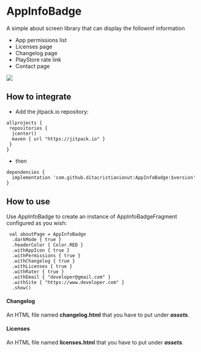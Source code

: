 

# AppInfoBadge

A simple about screen library that can display the followinf information
 - App permissions list
 - Licenses page
 - Changelog page
 - PlayStore rate link
 - Contact page

![](demo.gif)


## How to integrate
- Add the jitpack.io repository:
```
allprojects {
 repositories {
  jcenter() 
  maven { url "https://jitpack.io" }
 } 
}
```
- then
```
dependencies { 
  implementation 'com.github.ditacristianionut:AppInfoBadge:$version'
}
```

## How to use
Use AppInfoBadge to create an instance of AppInfoBadgeFragment configured as you wish:
```
 val aboutPage = AppInfoBadge  
  .darkMode { true }  
  .headerColor { Color.RED }  
  .withAppIcon { true }  
  .withPermissions { true }  
  .withChangelog { true }  
  .withLicenses { true }  
  .withRater { true }  
  .withEmail { "developer@gmail.com" }  
  .withSite { "https://www.developer.com" }
  .show()
```

#### Changelog
An HTML file named **changelog.html** that you have to put under ***assets***.
#### Licenses
An HTML file named **licenses.html** that you have to put under ***assets***.
